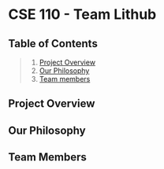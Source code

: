 # CSE 110 - Team Lithub


## Table of Contents

> 1. [Project Overview](#project-overview)
> 2. [Our Philosophy](#our-philosophy)
> 3. [Team members](#team-members)

## Project Overview


## Our Philosophy


## Team Members
